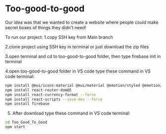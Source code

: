 # Too-good-to-good
Our idea was that we wanted to create a website where people could make secret boxes of things they didn't need!


To run our project:
1.copy SSH key from Main branch

2.clone project using SSH key in terminal or just download the zip files

3.open terminal and cd to too-good-to-good folder, then type firebase init in terminal

4.open too-good-to-good folder in VS code
type these command in VS code terminal: 
 ```bash
npm install @mui/icons-material @mui/material @emotion/styled @emotion/react
npm install react-router-dom@5    
npm install react-currency-format --force
npm install react-scripts --save-dev --force
npm install firebase
```

5. After download
type these command in VS code terminal:
```bash
cd Too_Good_To_Good
npm start
```
